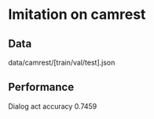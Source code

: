 # Imitation on camrest

## Data

data/camrest/[train/val/test].json

## Performance

Dialog act accuracy 0.7459